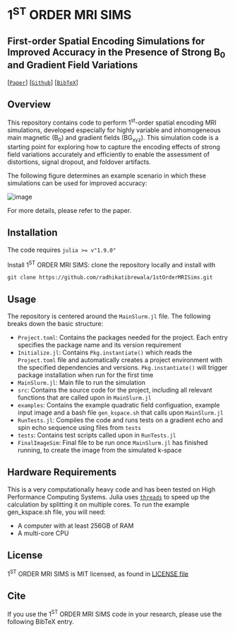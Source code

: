 # 1<sup>ST</sup> ORDER MRI SIMS
## First-order Spatial Encoding Simulations for Improved Accuracy in the Presence of Strong $\mathrm{B}_0$ and Gradient Field Variations

[[`Paper`]()] [[`Github`](https://github.com/radhikatibrewala/1stOrderMRISims)] [[`BibTeX`](#cite)]


## Overview

This repository contains code to perform 1<sup>st</sup>-order spatial encoding MRI simulations, developed especially for highly variable and inhomogeneous main magnetic (B<sub>0</sub>) and gradient fields (BG<sub>xyz</sub>). This simulation code is a starting point for exploring how to capture the encoding effects of strong field variations accurately and efficiently to enable the assessment of distortions, signal dropout, and foldover artifacts.

The following figure determines an example scenario in which these simulations can be used for improved accuracy:

![image](https://github.com/user-attachments/assets/148c835c-c420-4109-b221-ace7184f9f57)

For more details, please refer to the paper.

## Installation

The code requires `julia >= v"1.9.0"`

Install 1<sup>ST</sup> ORDER MRI SIMS: clone the repository locally and install with

```
git clone https://github.com/radhikatibrewala/1stOrderMRISims.git
```

## Usage
The repository is centered around the ```MainSlurm.jl``` file. The following breaks down the basic structure:  <br />
- ```Project.toml```: Contains the packages needed for the project. Each entry specifies the package name and its version requirement  <br />
- ```Initialize.jl```: Contains `Pkg.instantiate()` which reads the `Project.toml` file and automatically creates a project environment with the specified dependencies and versions. `Pkg.instantiate()` will trigger package installation when run for the first time  <br />
- ```MainSlurm.jl```: Main file to run the simulation  <br />
- ```src```: Contains the source code for the project, including all relevant functions that are called upon in ```MainSlurm.jl```  <br />
- ```examples```: Contains the example quadratic field configuation, example input image and a bash file `gen_kspace.sh` that calls upon `MainSlurm.jl`  <br />
- ```RunTests.jl```: Compiles the code and runs tests on a gradient echo and spin echo sequence using files from ```tests```  <br />
- ```tests```: Contains test scripts called upon in `RunTests.jl`  <br />
- ```FinalImageSim```: Final file to be run once `MainSlurm.jl` has finished running, to create the image from the simulated k-space  <br />


## Hardware Requirements
This is a very computationally heavy code and has been tested on High Performance Computing Systems. Julia uses [`threads`](https://docs.julialang.org/en/v1/manual/multi-threading/) to speed up the calculation by splitting it on multiple cores. To run the example gen_kspace.sh file, you will need:  <br />
- A computer with at least 256GB of RAM  <br />
- A multi-core CPU  <br />

## License
1<sup>ST</sup> ORDER MRI SIMS is MIT licensed, as found in [LICENSE file](https://github.com/radhikatibrewala/1stOrderMRISims/LICENSE)

## Cite
If you use the 1<sup>ST</sup> ORDER MRI SIMS code in your research, please use the following BibTeX entry.

```

```
